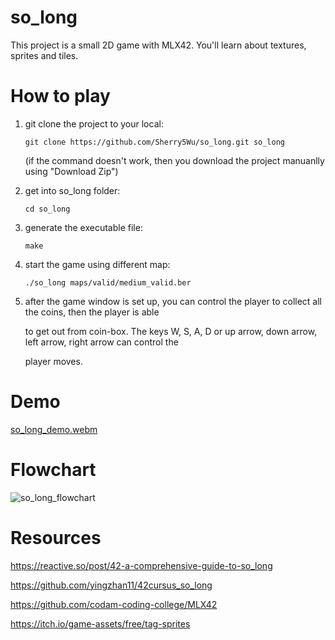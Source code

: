 # so_long

This project is a small 2D game with MLX42. You'll learn about textures, sprites and tiles.

# How to play

1. git clone the project to your local:

       git clone https://github.com/Sherry5Wu/so_long.git so_long
   
    (if the command doesn't work, then you download the project manuanlly using "Download Zip")
   
3. get into so_long folder:

       cd so_long

4. generate the executable file:

       make

5. start the game using different map:

       ./so_long maps/valid/medium_valid.ber

6. after the game window is set up, you can control the player to collect all the coins, then the player is able

   to get out from coin-box. The keys W, S, A, D or up arrow, down arrow, left arrow, right arrow can control the
   
   player moves.

# Demo

[so_long_demo.webm](https://github.com/user-attachments/assets/2c23d714-d1cd-42a1-9039-07d9caea52fb)

# Flowchart

![so_long_flowchart](https://github.com/user-attachments/assets/c9891794-f91a-4ff5-a4c5-cfb3ed25f84d)

# Resources

https://reactive.so/post/42-a-comprehensive-guide-to-so_long

https://github.com/yingzhan11/42cursus_so_long

https://github.com/codam-coding-college/MLX42

https://itch.io/game-assets/free/tag-sprites
